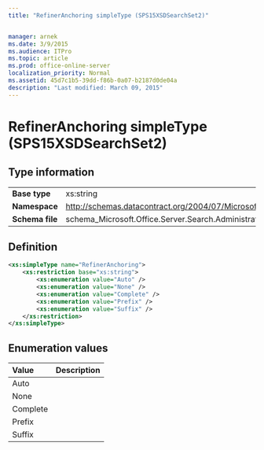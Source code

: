 ```yaml
---
title: "RefinerAnchoring simpleType (SPS15XSDSearchSet2)"


manager: arnek
ms.date: 3/9/2015
ms.audience: ITPro
ms.topic: article
ms.prod: office-online-server
localization_priority: Normal
ms.assetid: 45d7c1b5-39dd-f86b-0a07-b2187d0de04a
description: "Last modified: March 09, 2015"
---
```


# RefinerAnchoring simpleType (SPS15XSDSearchSet2)

 
  
## Type information

|||
|:-----|:-----|
|**Base type** <br/> |xs:string  <br/> |
|**Namespace** <br/> |http://schemas.datacontract.org/2004/07/Microsoft.Office.Server.Search.Administration  <br/> |
|**Schema file** <br/> |schema_Microsoft.Office.Server.Search.Administration.xsd  <br/> |
   
## Definition

```XML
<xs:simpleType name="RefinerAnchoring">
    <xs:restriction base="xs:string">
        <xs:enumeration value="Auto" />
        <xs:enumeration value="None" />
        <xs:enumeration value="Complete" />
        <xs:enumeration value="Prefix" />
        <xs:enumeration value="Suffix" />
    </xs:restriction>
</xs:simpleType>

```

## Enumeration values

|**Value**|**Description**|
|:-----|:-----|
|Auto  <br/> ||
|None  <br/> ||
|Complete  <br/> ||
|Prefix  <br/> ||
|Suffix  <br/> ||
   

